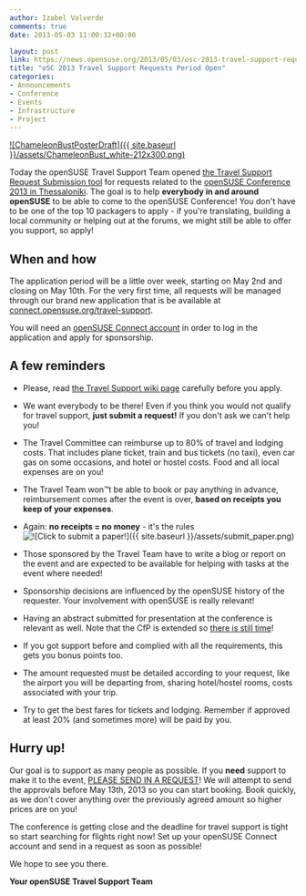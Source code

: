 ```yaml
---
author: Izabel Valverde
comments: true
date: 2013-05-03 11:00:32+00:00

layout: post
link: https://news.opensuse.org/2013/05/03/osc-2013-travel-support-requests-period-open/
title: "oSC 2013 Travel Support Requests Period Open"
categories:
- Announcements
- Conference
- Events
- Infrastructure
- Project
---
```

[![ChameleonBustPosterDraft]({{ site.baseurl }}/assets/ChameleonBust_white-212x300.png)](http://conference.opensuse.org)

Today the openSUSE Travel Support Team opened [the Travel Support Request Submission tool](https://connect.opensuse.org/travel-support/) for requests related to the [openSUSE Conference 2013 in Thessaloniki](http://conference.opensuse.org). The goal is to help **everybody in and around openSUSE** to be able to come to the openSUSE Conference! You don't have to be one of the top 10 packagers to apply - if you're translating, building a local community or helping out at the forums, we might still be able to offer you support, so apply!


## When and how


The application period will be a little over week, starting on May 2nd and closing on May 10th. For the very first time, all requests will be managed through our brand new application that is be available at [connect.opensuse.org/travel-support](https://connect.opensuse.org/travel-support/).

You will need an [openSUSE Connect account](https://connect.opensuse.org) in order to log in the application and apply for sponsorship.


## A few reminders





	
  * Please, read [the Travel Support wiki page](http://opensuse.org/openSUSE:Travel_Support_Program) carefully before you apply.

	
  * We want everybody to be there! Even if you think you would not qualify for travel support, **just submit a request!** If you don't ask we can't help you!

	
  * The Travel Committee can reimburse up to 80% of travel and lodging costs. That includes plane ticket, train and bus tickets (no taxi), even car gas on some occasions, and hotel or hostel costs. Food and all local expenses are on you!

	
  * The Travel Team won™t be able to book or pay anything in advance, reimbursement comes after the event is over, **based on receipts you keep of your expenses**.

	
  * Again: **no receipts = no money** - it's the rules![![Click to submit a paper!]({{ site.baseurl }}/assets/submit_paper.png)](https://conference.opensuse.org/osem/conference/osc2013/proposal/new)

	
  * Those sponsored by the Travel Team have to write a blog or report on the event and are expected to be available for helping with tasks at the event where needed!

	
  * Sponsorship decisions are influenced by the openSUSE history of the requester. Your involvement with openSUSE is really relevant!

	
  * Having an abstract submitted for presentation at the conference is relevant as well. Note that the CfP is extended so [there is still time](https://news.opensuse.org/2013/04/03/osc13-cfp-extends/)!

	
  * If you got support before and complied with all the requirements, this gets you bonus points too.

	
  * The amount requested must be detailed according to your request, like the airport you will be departing from, sharing hotel/hostel rooms, costs associated with your trip.

	
  * Try to get the best fares for tickets and lodging. Remember if approved at least 20% (and sometimes more) will be paid by you.




## Hurry up!


Our goal is to support as many people as possible. If you **need** support to make it to the event, [PLEASE SEND IN A REQUEST](https://connect.opensuse.org/travel-support/requests/new?event_id=1)! We will attempt to send the approvals before May 13th, 2013 so you can start booking. Book quickly, as we don't cover anything over the previously agreed amount so higher prices are on you!

The conference is getting close and the deadline for travel support is tight so start searching for flights right now! Set up your openSUSE Connect account and send in a request as soon as possible!

We hope to see you there.

**Your openSUSE Travel Support Team**		
